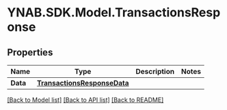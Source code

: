 # YNAB.SDK.Model.TransactionsResponse

## Properties

Name | Type | Description | Notes
------------ | ------------- | ------------- | -------------
**Data** | [**TransactionsResponseData**](TransactionsResponseData.md) |  | 

[[Back to Model list]](../README.md#documentation-for-models) [[Back to API list]](../README.md#documentation-for-api-endpoints) [[Back to README]](../README.md)

